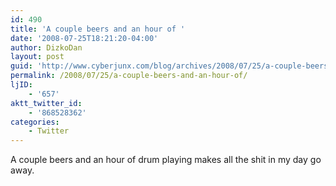 ```yaml
---
id: 490
title: 'A couple beers and an hour of '
date: '2008-07-25T18:21:20-04:00'
author: DizkoDan
layout: post
guid: 'http://www.cyberjunx.com/blog/archives/2008/07/25/a-couple-beers-and-an-hour-of/'
permalink: /2008/07/25/a-couple-beers-and-an-hour-of/
ljID:
    - '657'
aktt_twitter_id:
    - '868528362'
categories:
    - Twitter
---
```


A couple beers and an hour of drum playing makes all the shit in my day go away.